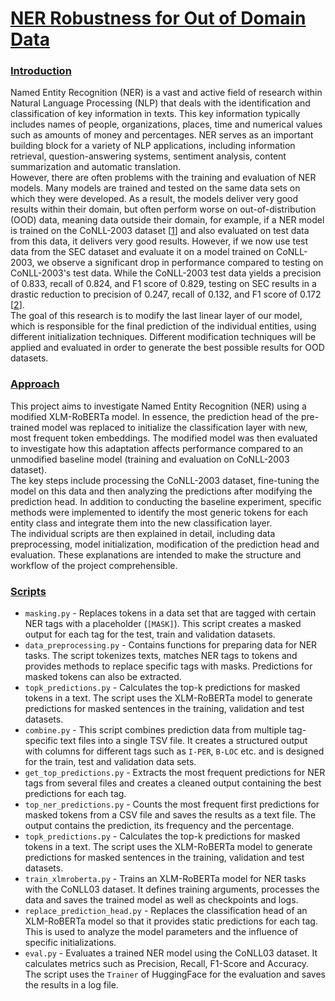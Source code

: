 # <ins>NER Robustness for Out of Domain Data</ins>

### <ins>Introduction</ins>
Named Entity Recognition (NER) is a vast and active field of research within Natural Language Processing (NLP) that deals with the identification and classification of key information in texts. This key information typically includes names of people, organizations, places, time and numerical values such as amounts of money and percentages. NER serves as an important building block for a variety of NLP applications, including information retrieval, question-answering systems, sentiment analysis, content summarization and automatic translation.<br>
However, there are often problems with the training and evaluation of NER models. Many models are trained and tested on the same data sets on which they were developed. As a result, the models deliver very good results within their domain, but often perform worse on out-of-distribution (OOD) data, meaning data outside their domain, for example, if a NER model is trained on the CoNLL-2003 dataset [[1](https://aclanthology.org/W03-0419/)] and also evaluated on test data from this data, it delivers very good results. However, if we now use test data from the SEC dataset and evaluate it on a model trained on CoNLL-2003, we observe a significant drop in performance compared to testing on CoNLL-2003's test data. While the CoNLL-2003 test data yields a precision of 0.833, recall of 0.824, and F1 score of 0.829, testing on SEC results in a drastic reduction to precision of 0.247, recall of 0.132, and F1 score of 0.172 [[2](https://aclanthology.org/U15-1010/)].<br>
The goal of this research is to modify the last linear layer of our model, which is responsible for the final prediction of the individual entities, using different initialization techniques. Different modification techniques will be applied and evaluated in order to generate the best possible results for OOD datasets.

### <ins>Approach</ins>
This project aims to investigate Named Entity Recognition (NER) using a modified XLM-RoBERTa model. In essence, the prediction head of the pre-trained model was replaced to initialize the classification layer with new, most frequent token embeddings. The modified model was then evaluated to investigate how this adaptation affects performance compared to an unmodified baseline model (training and evaluation on CoNLL-2003 dataset).<br>
The key steps include processing the CoNLL-2003 dataset, fine-tuning the model on this data and then analyzing the predictions after modifying the prediction head. In addition to conducting the baseline experiment, specific methods were implemented to identify the most generic tokens for each entity class and integrate them into the new classification layer.<br>
The individual scripts are then explained in detail, including data preprocessing, model initialization, modification of the prediction head and evaluation. These explanations are intended to make the structure and workflow of the project comprehensible.

### <ins>Scripts</ins>
- ```masking.py``` - Replaces tokens in a data set that are tagged with certain NER tags with a placeholder (`[MASK]`). This script creates a masked output for each tag for the test, train and validation datasets.
- ```data_preprocessing.py``` - Contains functions for preparing data for NER tasks. The script tokenizes texts, matches NER tags to tokens and provides methods to replace specific tags with masks. Predictions for masked tokens can also be extracted.
- ```topk_predictions.py``` - Calculates the top-k predictions for masked tokens in a text. The script uses the XLM-RoBERTa model to generate predictions for masked sentences in the training, validation and test datasets.
- ```combine.py``` - This script combines prediction data from multiple tag-specific text files into a single TSV file. It creates a structured output with columns for different tags such as ```I-PER```, ```B-LOC``` etc. and is designed for the train, test and validation data sets.
- ```get_top_predictions.py``` - Extracts the most frequent predictions for NER tags from several files and creates a cleaned output containing the best predictions for each tag.
- ```top_ner_predictions.py``` - Counts the most frequent first predictions for masked tokens from a CSV file and saves the results as a text file. The output contains the prediction, its frequency and the percentage.
- ```topk_predictions.py``` - Calculates the top-k predictions for masked tokens in a text. The script uses the XLM-RoBERTa model to generate predictions for masked sentences in the training, validation and test datasets.
- ```train_xlmroberta.py``` - Trains an XLM-RoBERTa model for NER tasks with the CoNLL03 dataset. It defines training arguments, processes the data and saves the trained model as well as checkpoints and logs.
- ```replace_prediction_head.py``` - Replaces the classification head of an XLM-RoBERTa model so that it provides static predictions for each tag. This is used to analyze the model parameters and the influence of specific initializations.
- ```eval.py``` - Evaluates a trained NER model using the CoNLL03 dataset. It calculates metrics such as Precision, Recall, F1-Score and Accuracy. The script uses the `Trainer` of HuggingFace for the evaluation and saves the results in a log file.
